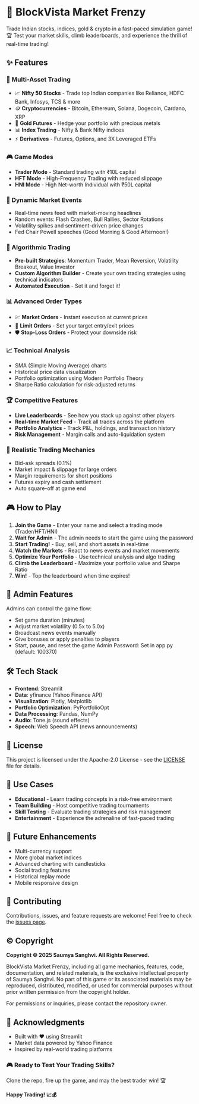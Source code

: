 # 🚀 BlockVista Market Frenzy
Trade Indian stocks, indices, gold & crypto in a fast-paced simulation game! 🏆 Test your market skills, climb leaderboards, and experience the thrill of real-time trading!
## ✨ Features
### 💼 Multi-Asset Trading
- 📈 **Nifty 50 Stocks** - Trade top Indian companies like Reliance, HDFC Bank, Infosys, TCS & more
- 🪙 **Cryptocurrencies** - Bitcoin, Ethereum, Solana, Dogecoin, Cardano, XRP
- 🥇 **Gold Futures** - Hedge your portfolio with precious metals
- 📊 **Index Trading** - Nifty & Bank Nifty indices
- ⚡ **Derivatives** - Futures, Options, and 3X Leveraged ETFs
### 🎮 Game Modes
- **Trader Mode** - Standard trading with ₹10L capital
- **HFT Mode** - High-Frequency Trading with reduced slippage
- **HNI Mode** - High Net-worth Individual with ₹50L capital
### 📰 Dynamic Market Events
- Real-time news feed with market-moving headlines
- Random events: Flash Crashes, Bull Rallies, Sector Rotations
- Volatility spikes and sentiment-driven price changes
- Fed Chair Powell speeches (Good Morning & Good Afternoon!)
### 🤖 Algorithmic Trading
- **Pre-built Strategies**: Momentum Trader, Mean Reversion, Volatility Breakout, Value Investor
- **Custom Algorithm Builder** - Create your own trading strategies using technical indicators
- **Automated Execution** - Set it and forget it!
### 📊 Advanced Order Types
- 💹 **Market Orders** - Instant execution at current prices
- 🎯 **Limit Orders** - Set your target entry/exit prices
- 🛡️ **Stop-Loss Orders** - Protect your downside risk
### 📈 Technical Analysis
- SMA (Simple Moving Average) charts
- Historical price data visualization
- Portfolio optimization using Modern Portfolio Theory
- Sharpe Ratio calculation for risk-adjusted returns
### 🏆 Competitive Features
- **Live Leaderboards** - See how you stack up against other players
- **Real-time Market Feed** - Track all trades across the platform
- **Portfolio Analytics** - Track P&L, holdings, and transaction history
- **Risk Management** - Margin calls and auto-liquidation system
### 🎯 Realistic Trading Mechanics
- Bid-ask spreads (0.1%)
- Market impact & slippage for large orders
- Margin requirements for short positions
- Futures expiry and cash settlement
- Auto square-off at game end
## 🎮 How to Play
1. **Join the Game** - Enter your name and select a trading mode (Trader/HFT/HNI)
2. **Wait for Admin** - The admin needs to start the game using the password
3. **Start Trading!** - Buy, sell, and short assets in real-time
4. **Watch the Markets** - React to news events and market movements
5. **Optimize Your Portfolio** - Use technical analysis and algo trading
6. **Climb the Leaderboard** - Maximize your portfolio value and Sharpe Ratio
7. **Win!** - Top the leaderboard when time expires!
## 🔐 Admin Features
Admins can control the game flow:
- Set game duration (minutes)
- Adjust market volatility (0.5x to 5.0x)
- Broadcast news events manually
- Give bonuses or apply penalties to players
- Start, pause, and reset the game
Admin Password: Set in app.py (default: 100370)
## 🛠️ Tech Stack
- **Frontend**: Streamlit
- **Data**: yfinance (Yahoo Finance API)
- **Visualization**: Plotly, Matplotlib
- **Portfolio Optimization**: PyPortfolioOpt
- **Data Processing**: Pandas, NumPy
- **Audio**: Tone.js (sound effects)
- **Speech**: Web Speech API (news announcements)
## 📝 License
This project is licensed under the Apache-2.0 License - see the [LICENSE](LICENSE) file for details.
## 🎯 Use Cases
- **Educational** - Learn trading concepts in a risk-free environment
- **Team Building** - Host competitive trading tournaments
- **Skill Testing** - Evaluate trading strategies and risk management
- **Entertainment** - Experience the adrenaline of fast-paced trading
## 🌟 Future Enhancements
- Multi-currency support
- More global market indices
- Advanced charting with candlesticks
- Social trading features
- Historical replay mode
- Mobile responsive design
## 🤝 Contributing
Contributions, issues, and feature requests are welcome! Feel free to check the [issues page](https://github.com/saumyasanghvi03/BlockVista-Market-Frenzy/issues).
## ©️ Copyright
**Copyright © 2025 Saumya Sanghvi. All Rights Reserved.**

BlockVista Market Frenzy, including all game mechanics, features, code, documentation, and related materials, is the exclusive intellectual property of Saumya Sanghvi. No part of this game or its associated materials may be reproduced, distributed, modified, or used for commercial purposes without prior written permission from the copyright holder.

For permissions or inquiries, please contact the repository owner.
## 👏 Acknowledgments
- Built with ❤️ using Streamlit
- Market data powered by Yahoo Finance
- Inspired by real-world trading platforms
### 🎮 Ready to Test Your Trading Skills?
Clone the repo, fire up the game, and may the best trader win! 🏆

**Happy Trading! 📈💰**
